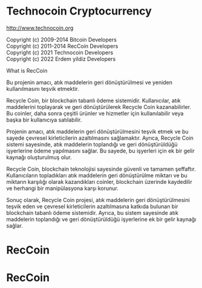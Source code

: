 Technocoin Cryptocurrency
================================

http://www.technocoin.org

Copyright (c) 2009-2014 Bitcoin Developers<br>
Copyright (c) 2011-2014 RecCoin Developers<br>
Copyright (c) 2021 Technocoin Developers<br>
Copyright (c) 2022 Erdem yildiz Developers<br>

What is RecCoin
 
Bu projenin amacı, atık maddelerin geri dönüştürülmesi ve yeniden kullanılmasını teşvik etmektir.

Recycle Coin, bir blockchain tabanlı ödeme sistemidir. Kullanıcılar, atık maddelerini toplayarak ve geri dönüştürülerek Recycle Coin kazanabilirler. Bu coinler, daha sonra çeşitli ürünler ve hizmetler için kullanılabilir veya başka bir kullanıcıya satılabilir.

Projenin amacı, atık maddelerin geri dönüştürülmesini teşvik etmek ve bu sayede çevresel kirleticilerin azaltılmasını sağlamaktır. Ayrıca, Recycle Coin sistemi sayesinde, atık maddelerin toplandığı ve geri dönüştürüldüğü işyerlerine ödeme yapılmasını sağlar. Bu sayede, bu işyerleri için ek bir gelir kaynağı oluşturulmuş olur.

Recycle Coin, blockchain teknolojisi sayesinde güvenli ve tamamen şeffaftır. Kullanıcıların topladıkları atık maddelerin geri dönüştürülme miktarı ve bu miktarın karşılığı olarak kazandıkları coinler, blockchain üzerinde kaydedilir ve herhangi bir manipülasyona karşı korunur.

Sonuç olarak, Recycle Coin projesi, atık maddelerin geri dönüştürülmesini teşvik eden ve çevresel kirleticilerin azaltılmasına katkıda bulunan bir blockchain tabanlı ödeme sistemidir. Ayrıca, bu sistem sayesinde atık maddelerin toplandığı ve geri dönüştürüldüğü işyerlerine ek bir gelir kaynağı sağlar.
# RecCoin
# RecCoin
